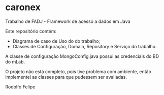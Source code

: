 # caronex

Trabalho de FADJ - Framework de acesso a dados em Java

Este repositório contém:

- Diagrama de caso de Uso do do trabalho;
- Classes de Configuração, Domain, Repository e Serviço do trabalho.

A classe de configuração MongoConfig.java possui as credenciais do BD do mLab.

O projeto não está completo, pois tive problema com ambiente, então implementei as classes para que pudessem ser avaliadas.

Rodolfo Felipe
